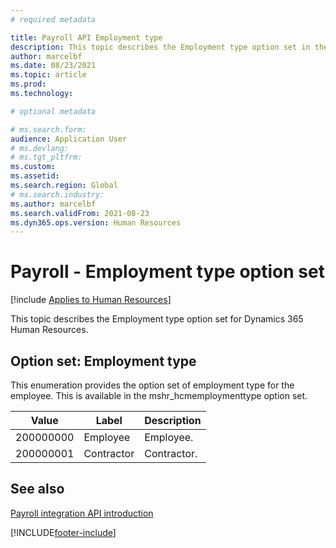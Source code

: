 ```yaml
---
# required metadata

title: Payroll API Employment type
description: This topic describes the Employment type option set in the Dynamics 365 Human Resources Payroll API.
author: marcelbf
ms.date: 08/23/2021
ms.topic: article
ms.prod: 
ms.technology: 

# optional metadata

# ms.search.form: 
audience: Application User
# ms.devlang: 
# ms.tgt_pltfrm: 
ms.custom: 
ms.assetid: 
ms.search.region: Global
# ms.search.industry: 
ms.author: marcelbf
ms.search.validFrom: 2021-08-23
ms.dyn365.ops.version: Human Resources
---
```


# Payroll - Employment type option set

[!include [Applies to Human Resources](../includes/applies-to-hr.md)]

This topic describes the Employment type option set for Dynamics 365 Human Resources.

## Option set: Employment type

This enumeration provides the option set of employment type for the employee. This is available in the mshr_hcmemploymenttype option set.

| Value | Label | Description |
| --- | --- | --- |
| 200000000 | Employee | Employee. |
| 200000001 | Contractor | Contractor. |

## See also

[Payroll integration API introduction](hr-admin-integration-payroll-api-introduction.md)<br>

[!INCLUDE[footer-include](../includes/footer-banner.md)]

